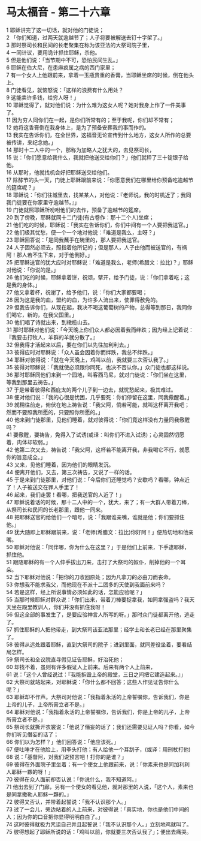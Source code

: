 # 马太福音 - 第二十六章
  
 1 耶稣讲完了这一切话，就对他的门徒说；  
 2 「你们知道，过两天就逾越节了；人子将要被解送去钉十字架了。」  
 3 那时祭司长和民间的长老聚集在称为该亚法的大祭司院子里，  
 4 一同计议，要用诡计抓住耶稣，杀他。  
 5 但是他们说：「当节期中不可，恐怕民间生乱。」  
 6 耶稣在伯大尼，在患麻疯属之病的西门家里；  
 7 有一个女人上他跟前来，拿着一玉瓶贵重的香膏，当耶稣坐席的时候，倒在他头上。  
 8 门徒看见，就恼怒说：「这样的浪费有什么用处？  
 9 这能卖许多钱，给穷人呀！」  
 10 耶稣觉得了，就对他们说：为什么难为这女人呢？她对我身上作了一件美事了。  
 11 因为穷人同你们在一起，是你们所常有的；至于我呢，你们却不常有；  
 12 她将这香膏倒在我身体上，是为了预备安葬我的事而作的。  
 13 我实在告诉你们，在全世界，这福音无论宣传到什么地方，这女人所作的总要被传讲，来纪念她。」  
 14 那时十二人中的一个，那称为加略人之犹大的，去见祭司长，  
 15 说：「你们愿意给我什么，我就把他送交给你们？」他们就秤了三十锭银子给他。  
 16 从那时，他就找机会好把耶稣送交给他们。  
 17 除酵节的头一天，门徒上耶稣跟前来说：「你愿意我们在哪里给你预备吃逾越节的筵席呢？」  
 18 耶稣说：「你们往城里去，找某某人，对他说：『老师说，我的时机近了；我同我门徒要在你家里守逾越节。』」  
 19 门徒就照耶稣所吩咐他们的去作，预备了逾越节的筵席。  
 20 到了傍晚，耶稣就同十二门徒(有古卷作：那十二个人)坐席；  
 21 他们吃的时候，耶稣说：「我实在告诉你们，你们中间有一个人要把我送官。」  
 22 他们极其忧愁，便一个一个地对他说：「难道是我么，主呀？」  
 23 耶稣回答说：「是同我蘸手在碗里的，那人要把我送官。  
 24 人子固然必须去，照指着他所记的；但是那人，人子由他而被送官的，有祸阿！那人若不生下来，对于他倒好。」  
 25 把耶稣送官的犹大应时对耶稣说：「难道是我么，老师(希腊文：拉比)？」耶稣对他说：「你说的是。」  
 26 他们吃的时候，耶稣拿着饼，祝颂，擘开，给予门徒，说：「你们拿着吃；这是我的身体。」  
 27 他又拿着杯，祝谢了，给予他们，说：「你们大家都要喝；  
 28 因为这是我的血，盟约的血，为许多人流出来，使罪得赦免的。  
 29 但我告诉你们，从现在起，我决不喝这葡萄树的产物，总得等到那日，我同你们喝它，新的，在我父国里。」  
 30 他们唱了诗就出来，到橄榄山去。  
 31 那时耶稣对他们说：「今天晚上你们众人都必因着我而绊跌；因为经上记着说：『我要击打牧人，羊群的羊就分散了。』  
 32 但我得才活起来以后，要在你们以先往加利利去。」  
 33 彼得应时对耶稣说：「众人虽会因着你而绊跌，我总不绊跌。」  
 34 耶稣对彼得说：「就在今天晚上，鸡叫以前，我就要三次否认我了。」  
 35 彼得对耶稣说：「我就使必须跟你同死，也决不否认你。」众门徒也都这样说。  
 36 那时耶稣同他们来到一个园地，叫客西马尼，就对门徒说：「你们坐在这里，等我到那里去祷告。」  
 37 于是带着彼得和西庇太的两个儿子到一边去，就忧愁起来，极其难过。  
 38 便对他们说：「我的心很是忧困，几乎要死：你们停留在这里，同我儆醒着。」  
 39 就稍往前走，俯伏在地上祷告说：「我父阿，倘若可能，就叫这杯离开我吧；然而不要照我所愿的，只要照你所愿的。」  
 40 他来到门徒那里，见他们睡着，就对彼得说：「你们竟这样没有力量同我儆醒吗？  
 41 要儆醒，要祷告，免得入了试诱(或译：叫你们不进入试诱)；心灵固然切愿着，肉体却软弱。」  
 42 他第二次又去，祷告说：「我父阿，这杯若不能离开我，非我喝它不行，就愿你的旨意成全。」  
 43 又来，见他们睡着，因为他们的眼睛发沉。  
 44 便离开他们，又去，第三次祷告，又说了一样的话。  
 45 于是来到门徒那里，对他们说：「今后你们还睡觉吗？安歇吗？看哪，钟点近了！人子被送交在罪人手里了！  
 46 起来，我们走罢！看哪，把我送官的人近了！」  
 47 耶稣说着话的时候，那十二人中的一个，犹大，来了；有一大群人带着刀棒，从祭司长和民间的长老那里，跟他一同来。  
 48 把耶稣送官的给他们一个暗号，说：「我跟谁亲嘴，谁就是他；你们要抓住他。」  
 49 犹大随即上耶稣跟前来，说：「老师(希腊文：拉比)你好阿！」便热切地和他亲嘴。  
 50 耶稣对他说：「同伴哪，你为什么在这里？」于是他们上前来，下手逮耶稣，抓住他。  
 51 跟随耶稣的有一个人伸手拔出刀来，击打了大祭司的奴仆，削掉他的一个耳朵。  
 52 当下耶稣对他说：「把你的刀收回原处；因为凡拿刀的必由刀而丧命。  
 53 你想我不能求我父，而他现在不派十二团多的天使到我面前来吗？  
 54 若是这样，经上所说事情必须如此的话，怎能应验呢？」  
 55 当那时候耶稣对群众说：「你们出来，带着刀棒要捉拿我，如同拿强盗吗？我天天坐在殿里教训人，你们并没有抓住我呀！  
 56 但这全部的事发生了，是要应验神言人所写的呀。」那时众门徒都离开他，逃走了。  
 57 抓住耶稣的人把他带走，到大祭司该亚法那里；经学士和长老已经在那里聚集了。  
 58 彼得从远处跟着耶稣，直到大祭司的院子；进到里面，就同差役坐着，要看结局怎样。  
 59 祭司长和全议院直寻假见证告耶稣，好治死他；  
 60 却找不着，虽则有许多假证人上前来。后来有两个人上前来，  
 61 说：「这个人曾经说过：『我能拆毁上帝的殿堂，三日之间把它建造起来。』」  
 62 大祭司就站起来，对耶稣说：「你什么都不回答；这些人作见证告你什么呢？」  
 63 耶稣却不作声。大祭司对他说：「我指着永活的上帝誓嘱你，告诉我们，你是上帝的儿子，上帝所膏立者不是。」  
 64 耶稣对他说：「我指着永活的上帝誓嘱你，告诉我们，你是上帝的儿子，上帝所膏立者不是。」  
 65 祭司长就撕开衣裳说：「他说了僭妄的话了；我们还需要见证人吗？你看，如今你们听见僭妄的话了；  
 66 你们以为怎样？」他们回答说：「他应该死。」  
 67 便吐唾才在他脸上，用拳头打他；有人给他一个耳刮子，(或译：用刑杖打他)  
 68 说：「基督阿，对我们说预言吧！打你的是谁？」  
 69 彼得在外面院子里坐着；有一个使女上他跟前来，说：「你素来也是同加利利人耶稣一夥的呀！」  
 70 彼得在众人面前却否认说：「你说什么，我不知道阿。」  
 71 他出去到了门廊，另有一个使女的看见他，就对那里的人说，「这个人，素来也是同拿撒勒人耶稣一夥的。」  
 72 彼得又否认，并带着起誓说：「我不认识那个人。」  
 73 过了一会儿，旁边站着的人上前来，对彼得说：「真实地，你也是他们中间的人；因为你的口音把你显得明明白白了。」  
 74 这时彼得就极力咒诅自己并且起誓说：「我不认识那个人。」立刻地鸡就叫了。  
 75 彼得想起了耶稣所说的话：「鸡叫以前，你就要三次否认我了」；便出去痛哭。